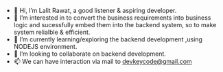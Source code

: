 - 👋 Hi, I’m Lalit Rawat, a good listener & aspiring developer.
- 👀 I’m interested in to convert the business requirements into business logic and sucessfully embed them into the backend system, so to make system relialble & efficient.
- 🌱 I’m currently learning/exploring the backend development ,using NODEJS environment.
- 💞️ I’m looking to collaborate on backend development.
- 📫 We can have interaction via mail to devkeycode@gmail.com

<!---
devkeycode/devkeycode is a ✨ special ✨ repository because its `README.md` (this file) appears on your GitHub profile.
You can click the Preview link to take a look at your changes.
--->
